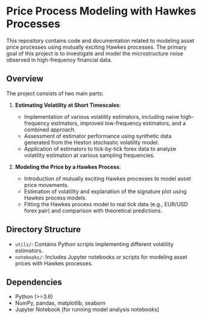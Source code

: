 # Price Process Modeling with Hawkes Processes

This repository contains code and documentation related to modeling asset price processes using mutually exciting Hawkes processes. The primary goal of this project is to investigate and model the microstructure noise observed in high-frequency financial data.

## Overview

The project consists of two main parts:

1. **Estimating Volatility at Short Timescales**:
   - Implementation of various volatility estimators, including naive high-frequency estimators, improved low-frequency estimators, and a combined approach.
   - Assessment of estimator performance using synthetic data generated from the Heston stochastic volatility model.
   - Application of estimators to tick-by-tick forex data to analyze volatility estimation at various sampling frequencies.

2. **Modeling the Price by a Hawkes Process**:
   - Introduction of mutually exciting Hawkes processes to model asset price movements.
   - Estimation of volatility and explanation of the signature plot using Hawkes process models.
   - Fitting the Hawkes process model to real tick data (e.g., EUR/USD forex pair) and comparison with theoretical predictions.

## Directory Structure

- `utils/`: Contains Python scripts implementing different volatility estimators.
- `notebooks/`: Includes Jupyter notebooks or scripts for modeling asset prices with Hawkes processes.

## Dependencies

- Python (>=3.6)
- NumPy, pandas, matplotlib, seaborn
- Jupyter Notebook (for running model analysis notebooks)
